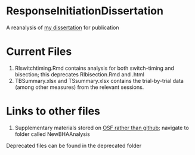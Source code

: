 # ResponseInitiationDissertation
A reanalysis of [my dissertation](https://psyarxiv.com/9j3k2/) for publication

# Current Files
1. RIswitchtiming.Rmd contains analysis for both switch-timing and bisection; this deprecates RIbisection.Rmd and .html
2. TBSummary.xlsx and TSsummary.xlsx contains the trial-by-trial data (among other measures) from the relevant sessions. 

# Links to other files 
1. Supplementary materials stored on [OSF rather than github](https://osf.io/u4z9f/?view_only=c23a5994b0634476b07a7639326c9c11); navigate to folder called NewBHAAnalysis

Deprecated files can be found in the deprecated folder
